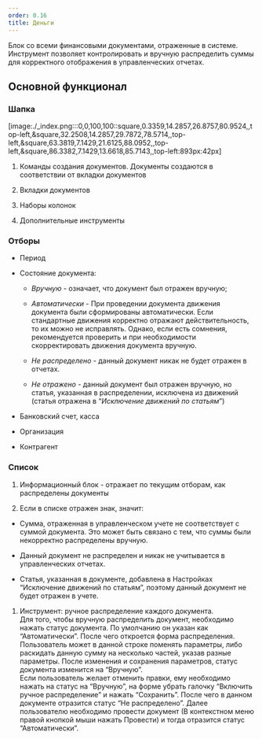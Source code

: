 ```yaml
---
order: 0.16
title: Деньги
---
```


Блок со всеми финансовыми документами, отраженные в системе. Инструмент позволяет контролировать и вручную распределить суммы для корректного отображения в управленческих отчетах.

## Основной функционал

### Шапка

[image:./_index.png:::0,0,100,100::square,0.3359,14.2857,26.8757,80.9524,,top-left,&square,32.2508,14.2857,29.7872,78.5714,,top-left,&square,63.3819,7.1429,21.6125,88.0952,,top-left,&square,86.3382,7.1429,13.6618,85.7143,,top-left:893px:42px]



1. Команды создания документов. Документы создаются в соответствии от вкладки документов

2. Вкладки документов

3. Наборы колонок

4. Дополнительные инструменты

### Отборы

-  Период

-  Состояние документа:

   -  *Вручную* - означает, что документ был отражен вручную;

   -  *Автоматически* - При проведении документа движения документа были сформированы автоматически. Если стандартные движения корректно отражают действительность, то их можно не исправлять. Однако, если есть сомнения, рекомендуется проверить и при необходимости скорректировать движения документа вручную.

   -  *Не распределено* - данный документ никак не будет отражен в отчетах.

   -  *Не отражено* - данный документ был отражен вручную, но статья, указанная в распределении, исключена из движений (статья отражена в “*Исключение движений по статьям*”)

-  Банковский счет, касса

-  Организация

-  Контрагент

### Список



1. Информационный блок - отражает по текущим отборам, как распределены документы

2. Если в списке отражен знак, значит:

-  Сумма, отраженная в управленческом учете не соответствует с суммой документа. Это может быть связано с тем, что суммы были некорректно распределены вручную.

-  Данный документ не распределен и никак не учитывается в управленческих отчетах.

-  Статья, указанная в документе, добавлена в Настройках “Исключение движений по статьям”, поэтому данный документ не будет отражен в учете.

1. Инструмент: ручное распределение каждого документа. \
   Для того, чтобы вручную распределить документ, необходимо нажать статус документа. По умолчанию он указан как “Автоматически”. После чего откроется форма распределения. Пользователь может в данной строке поменять параметры, либо раскидать данную сумму на несколько частей, указав разные параметры. После изменения и сохранения параметров, статус документа изменится на “Вручную”.\
   Если пользователь желает отменить правки, ему необходимо нажать на статус на “Вручную”, на форме убрать галочку “Включить ручное распределение” и нажать “Сохранить”. После чего в данном документе отразится статус “Не распределено”. Далее пользователю необходимо провести документ (В контекстном меню правой кнопкой мыши нажать Провести) и тогда отразится статус “Автоматически”.

   
